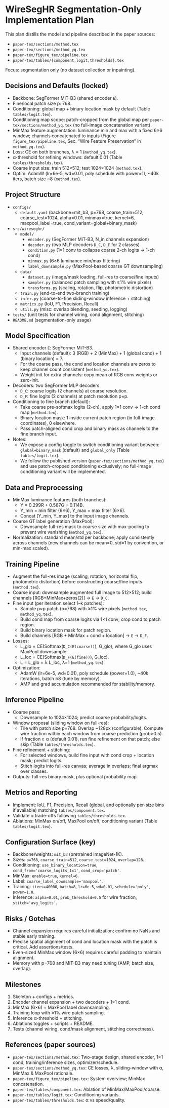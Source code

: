 # WireSegHR Segmentation-Only Implementation Plan

This plan distills the model and pipeline described in the paper sources:
- `paper-tex/sections/method.tex`
- `paper-tex/sections/method_yq.tex`
- `paper-tex/figure_tex/pipeline.tex`
- `paper-tex/tables/{component,logit,thresholds}.tex`

Focus: segmentation only (no dataset collection or inpainting).

## Decisions and Defaults (locked)
- Backbone: SegFormer MiT-B3 (shared encoder `E`).
- Fine/local patch size p: 768.
- Conditioning: global map + binary location mask by default (Table `tables/logit.tex`).
- Conditioning map scope: patch-cropped from the global map per `paper-tex/sections/method_yq.tex` (no full-image concatenation variant).
- MinMax feature augmentation: luminance min and max with a fixed 6×6 window; channels concatenated to inputs (Figure `figure_tex/pipeline.tex`, Sec. “Wire Feature Preservation” in `method_yq.tex`).
- Loss: CE on both branches, λ = 1 (`method_yq.tex`).
- α-threshold for refining windows: default 0.01 (Table `tables/thresholds.tex`).
- Coarse input size: train 512×512; test 1024×1024 (`method.tex`).
- Optim: AdamW (lr=6e-5, wd=0.01, poly schedule with power=1), ~40k iters, batch size ~8 (`method.tex`).

## Project Structure
- `configs/`
  - `default.yaml` (backbone=mit_b3, p=768, coarse_train=512, coarse_test=1024, alpha=0.01, minmax=true, kernel=6, maxpool_label=true, cond_variant=global+binary_mask)
- `src/wireseghr/`
  - `model/`
    - `encoder.py` (SegFormer MiT-B3, N_in channels expansion)
    - `decoder.py` (two MLP decoders `D_C`, `D_F` for 2 classes)
    - `condition.py` (1×1 conv to collapse coarse 2-ch logits → 1-ch cond)
    - `minmax.py` (6×6 luminance min/max filtering)
    - `label_downsample.py` (MaxPool-based coarse GT downsampling)
  - `data/`
    - `dataset.py` (image/mask loading, full-res to coarse/fine inputs)
    - `sampler.py` (balanced patch sampling with ≥1% wire pixels)
    - `transforms.py` (scaling, rotation, flip, photometric distortion)
  - `train.py` (end-to-end two-branch training)
  - `infer.py` (coarse-to-fine sliding-window inference + stitching)
  - `metrics.py` (IoU, F1, Precision, Recall)
  - `utils.py` (misc: overlap blending, seeding, logging)
- `tests/` (unit tests for channel wiring, cond alignment, stitching)
- `README.md` (segmentation-only usage)

## Model Specification
- Shared encoder `E`: SegFormer MiT-B3.
  - Input channels (default): 3 (RGB) + 2 (MinMax) + 1 (global cond) + 1 (binary location) = 7.
  - For the coarse pass, the cond and location channels are zeros to keep channel count consistent (`method_yq.tex`).
  - Weight init for extra channels: copy mean of RGB conv weights or zero-init.
- Decoders: two SegFormer MLP decoders
  - `D_C`: coarse logits (2 channels) at coarse resolution.
  - `D_F`: fine logits (2 channels) at patch resolution p×p.
- Conditioning to fine branch (default):
  - Take coarse pre-softmax logits (2-ch), apply 1×1 conv → 1-ch cond map (`method.tex`).
  - Binary location mask: 1 inside current patch region (in full-image coordinates), 0 elsewhere.
  - Pass patch-aligned cond crop and binary mask as channels to the fine branch input.
- Notes:
  - We expose a config toggle to switch conditioning variant between: `global+binary_mask` (default) and `global_only` (Table `tables/logit.tex`).
  - We follow the published version (`paper-tex/sections/method_yq.tex`) and use patch-cropped conditioning exclusively; no full-image conditioning variant will be implemented.

## Data and Preprocessing
- MinMax luminance features (both branches):
  - Y = 0.299R + 0.587G + 0.114B.
  - Y_min = min filter (6×6), Y_max = max filter (6×6).
  - Concat [Y_min, Y_max] to the input image channels.
- Coarse GT label generation (MaxPool):
  - Downsample full-res mask to coarse size with max-pooling to prevent wire vanishing (`method_yq.tex`).
- Normalization: standard mean/std per backbone; apply consistently across channels (new channels can be mean=0, std=1 by convention, or min-max scaled).

## Training Pipeline
- Augment the full-res image (scaling, rotation, horizontal flip, photometric distortion) before constructing coarse/fine inputs (`method.tex`).
- Coarse input: downsample augmented full image to 512×512; build channels [RGB+MinMax+zeros(2)] → `E` → `D_C`.
- Fine input (per iteration select 1–k patches):
  - Sample p×p patch (p=768) with ≥1% wire pixels (`method.tex`, `method_yq.tex`).
  - Build cond map from coarse logits via 1×1 conv; crop cond to patch region.
  - Build binary location mask for patch region.
  - Build channels [RGB + MinMax + cond + location] → `E` → `D_F`.
- Losses:
  - L_glo = CE(Softmax(`D_C(E(coarse))`), G_glo), where G_glo uses MaxPool downsample.
  - L_loc = CE(Softmax(`D_F(E(fine))`), G_loc).
  - L = L_glo + λ L_loc, λ=1 (`method_yq.tex`).
- Optimization:
  - AdamW (lr=6e-5, wd=0.01), poly schedule (power=1.0), ~40k iterations, batch ≈8 (tune by memory).
  - AMP and grad accumulation recommended for stability/memory.

## Inference Pipeline
- Coarse pass:
  - Downsample to 1024×1024; predict coarse probability/logits.
- Window proposal (sliding window on full-res):
  - Tile with patch size p=768. Overlap ~128px (configurable). Compute wire fraction within each window from coarse prediction (prob>0.5).
  - If fraction ≥ α (default 0.01), run fine refinement on that patch; else skip (Table `tables/thresholds.tex`).
- Fine refinement + stitching:
  - For selected windows, build fine input with cond crop + location mask; predict logits.
  - Stitch logits into full-res canvas; average in overlaps; final argmax over classes.
- Outputs: full-res binary mask, plus optional probability map.

## Metrics and Reporting
- Implement: IoU, F1, Precision, Recall (global, and optionally per-size bins if available) matching `tables/component.tex`.
- Validate α trade-offs following `tables/thresholds.tex`.
- Ablations: MinMax on/off, MaxPool on/off, conditioning variant (Table `tables/logit.tex`).

## Configuration Surface (key)
- Backbone/weights: `mit_b3` (pretrained ImageNet-1K).
- Sizes: `p=768`, `coarse_train=512`, `coarse_test=1024`, `overlap=128`.
- Conditioning: `use_binary_location=true`, `cond_from='coarse_logits_1x1'`, `cond_crop='patch'`.
- MinMax: `enable=true`, `kernel=6`.
- Label: `coarse_label_downsample='maxpool'`.
- Training: `iters=40000`, `batch=8`, `lr=6e-5`, `wd=0.01`, `schedule='poly'`, `power=1.0`.
- Inference: `alpha=0.01`, `prob_threshold=0.5` for wire fraction, `stitch='avg_logits'`.

## Risks / Gotchas
- Channel expansion requires careful initialization; confirm no NaNs and stable early training.
- Precise spatial alignment of cond and location mask with the patch is critical. Add assertions/tests.
- Even-sized MinMax window (6×6) requires careful padding to maintain alignment.
- Memory with p=768 and MiT-B3 may need tuning (AMP, batch size, overlap).

## Milestones
1) Skeleton + configs + metrics.
2) Encoder channel expansion + two decoders + 1×1 cond.
3) MinMax (6×6) + MaxPool label downsampling.
4) Training loop with ≥1% wire patch sampling.
5) Inference α-threshold + stitching.
6) Ablations toggles + scripts + README.
7) Tests (channel wiring, cond/mask alignment, stitching correctness).

## References (paper sources)
- `paper-tex/sections/method.tex`: Two-stage design, shared encoder, 1×1 cond, training/inference sizes, optimizer/schedule.
- `paper-tex/sections/method_yq.tex`: CE losses, λ, sliding-window with α, MinMax & MaxPool rationale.
- `paper-tex/figure_tex/pipeline.tex`: System overview; MinMax concatenation.
- `paper-tex/tables/component.tex`: Ablation of MinMax/MaxPool/coarse.
- `paper-tex/tables/logit.tex`: Conditioning variants.
- `paper-tex/tables/thresholds.tex`: α vs speed/quality.
